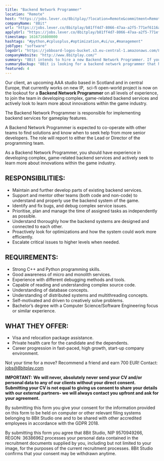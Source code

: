 ```yaml
---
title: "Backend Network Programmer"
location: "Remote"
host: "https://jobs.lever.co/8bitplay/?location=Remote&commitment=Remote"
companyName: "8Bit"
url: "https://jobs.lever.co/8bitplay/b81ff4d7-8066-47aa-a2f5-771ef6116a93"
applyUrl: "https://jobs.lever.co/8bitplay/b81ff4d7-8066-47aa-a2f5-771ef6116a93/apply"
timestamp: 1616716800000
hashtags: "#python,#cplusplus,#optimization,#ui/ux,#management"
jobType: "software"
logoUrl: "https://jobboard-logos-bucket.s3.eu-central-1.amazonaws.com/8bit"
companyWebsite: "http://www.8bitplay.com/"
summary: "8Bit intends to hire a new Backend Network Programmer. If you have experience with different debugging methods and tools, consider applying."
summaryBackup: "8Bit is looking for a backend network programmer that has experience in: #python, #ui/ux, #management."
featured: 4
---
```


Our client, an upcoming AAA studio based in Scotland and in central Europe, that currently works on new IP,  sci-fi open-world project is now on the lookout for a **Backend Network Programmer** on all levels of experience, to join the team in developing complex, game-related backend services and actively look to learn more about innovations within the game industry.

The Backend Network Programmer is responsible for implementing backend services for gameplay features.

A Backend Network Programmer is expected to co-operate with other teams to find solutions and know when to seek help from more senior developers. The role will report to either the Lead or Director of the programming team.

As a Backend Network Programmer, you should have experience in developing complex, game-related backend services and actively seek to learn more about innovations within the game industry.

## RESPONSIBILITIES:

*   Maintain and further develop parts of existing backend services.
*   Support and mentor other teams (both code and non-code) to understand and properly use the backend system of the game.
*   Identify and fix bugs, and debug complex service issues.
*   Prioritise, plan and manage the time of assigned tasks as independently as possible.
*   Understand thoroughly how the backend systems are designed and connected to each other.
*   Proactively look for optimizations and how the system could work more efficiently.
*   Escalate critical issues to higher levels when needed.

## REQUIREMENTS:

*   Strong C++ and Python programming skills.
*   Good awareness of micro and monolith services.
*   Experience with different debugging methods and tools.
*   Capable of reading and understanding complex source code.
*   Understanding of database concepts.
*   Understanding of distributed systems and multithreading concepts.
*   Self-motivated and driven to creatively solve problems.
*   Bachelor’s degree with a Computer Science/Software Engineering focus or similar experience.

## WHAT THEY OFFER:

*   Visa and relocation package assistance. 
*   Private health care for the candidate and the dependents.
*   Career progression in fast-paced, high growth, start-up company environment.

Not your time for a move? Recommend a friend and earn 700 EUR! Contact: jobs@8bitplay.com

**IMPORTANT:** **We will never, absolutely never send your CV and/or personal data to any of our clients without your direct consent. Submitting your CV is not equal to giving us consent to share your details with our external partners- we will always contact you upfront and ask for your agreement.**

By submitting this form you give your consent for the information provided on this form to be held on computer or other relevant filing systems belonging to 8Bit Studio one and to be shared with other accredited employees in accordance with the GDPR 2018.

By submitting this form you agree that 8Bit Studio, NIP 9570949266, REGON: 36386962 processes your personal data contained in the recruitment documents supplied by you, including but not limited to your image, for the purposes of the current recruitment processes. 8Bit Studio confirms that your consent may be withdrawn anytime.
